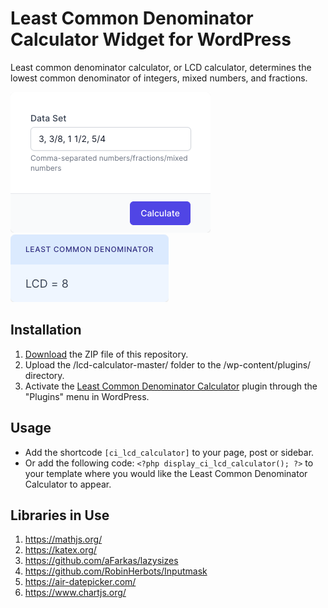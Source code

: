# Least Common Denominator Calculator Widget for WordPress

Least common denominator calculator, or LCD calculator, determines the lowest common denominator of integers, mixed numbers, and fractions.

![Least Common Denominator Calculator Input Form](/assets/images/screenshot-1.png "Least Common Denominator Calculator Input Form")
![Least Common Denominator Calculator Calculation Results](/assets/images/screenshot-2.png "Least Common Denominator Calculator Calculation Results")

## Installation

1. [Download](https://github.com/pub-calculator-io/age-calculator/archive/refs/heads/master.zip) the ZIP file of this repository.
2. Upload the /lcd-calculator-master/ folder to the /wp-content/plugins/ directory.
3. Activate the [Least Common Denominator Calculator](https://www.calculator.io/lcd-calculator/ "Least Common Denominator Calculator Homepage") plugin through the "Plugins" menu in WordPress.

## Usage
* Add the shortcode `[ci_lcd_calculator]` to your page, post or sidebar.
* Or add the following code: `<?php display_ci_lcd_calculator(); ?>` to your template where you would like the Least Common Denominator Calculator to appear.

## Libraries in Use
1. https://mathjs.org/
2. https://katex.org/
3. https://github.com/aFarkas/lazysizes
4. https://github.com/RobinHerbots/Inputmask
5. https://air-datepicker.com/
6. https://www.chartjs.org/
